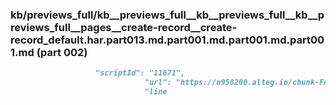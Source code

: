 ### kb/previews_full/kb__previews_full__kb__previews_full__kb__previews_full__pages__create-record__create-record_default.har.part013.md.part001.md.part001.md.part001.md (part 002)

```md
                   "scriptId": "11671",
                              "url": "https://n958200.alteg.io/chunk-FAHXWQCK.js",
                              "line
```

```
